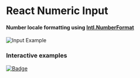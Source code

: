 # React Numeric Input
#### Number locale formatting using [Intl.NumberFormat](https://developer.mozilla.org/en-US/docs/Web/JavaScript/Reference/Global_Objects/NumberFormat)


![Input Example](https://snipboard.io/nyeJE3.jpg)

### Interactive examples 

[![Badge](https://github.com/storybookjs/brand/raw/master/badge/badge-storybook.svg?sanitize=true)](https://theuybv.github.io/react-numberinput-formatter)

